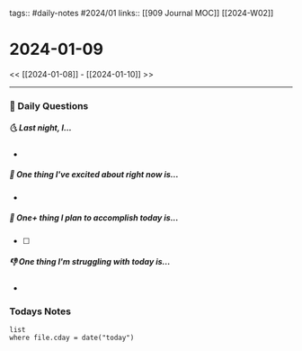 tags:: #daily-notes #2024/01 
links:: [[909 Journal MOC]] [[2024-W02]]
# 2024-01-09

<< [[2024-01-08]] - [[2024-01-10]] >>

---
### 📅 Daily Questions
##### 🌜 Last night, I...
- 

##### 🙌 One thing I've excited about right now is...
- 

##### 🚀 One+ thing I plan to accomplish today is...
- [ ] 

##### 👎 One thing I'm struggling with today is...
- 

### Todays Notes
```dataview
list 
where file.cday = date("today")
```